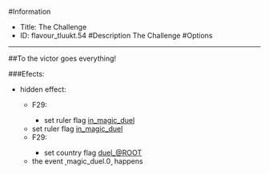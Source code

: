 #Information
 - Title: The Challenge
 - ID: flavour_tluukt.54
#Description
The Challenge
#Options

___
##To the victor goes everything!

###Efects:<ul><li>hidden effect:</li><ul><li>F29:</li><ul><li>set ruler flag [in_magic_duel](../flags/in_magic_duel.md)</li></ul><li>set ruler flag [in_magic_duel](../flags/in_magic_duel.md)</li><li>F29:</li><ul><li>set country flag [duel_@ROOT](../flags/duel_root.md)</li></ul><li>the event ˻magic_duel.0˼ happens</li></ul></ul>
